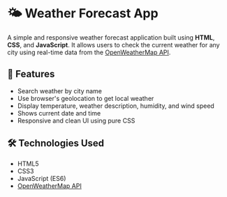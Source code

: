 # 🌤️ Weather Forecast App

A simple and responsive weather forecast application built using **HTML**, **CSS**, and **JavaScript**. It allows users to check the current weather for any city using real-time data from the [OpenWeatherMap API](https://openweathermap.org/).

## 🚀 Features

-  Search weather by city name
-  Use browser's geolocation to get local weather
-  Display temperature, weather description, humidity, and wind speed
-  Shows current date and time
-  Responsive and clean UI using pure CSS

## 🛠️ Technologies Used

- HTML5
- CSS3
- JavaScript (ES6)
- [OpenWeatherMap API](https://openweathermap.org/api)

